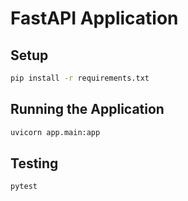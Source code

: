 # FastAPI Application

## Setup
```bash
pip install -r requirements.txt
```

## Running the Application
```bash
uvicorn app.main:app
```

## Testing
```bash
pytest
```